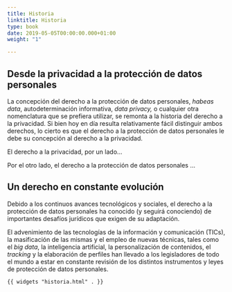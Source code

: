 ```yaml
---
title: Historia
linktitle: Historia
type: book
date: 2019-05-05T00:00:00.000+01:00
weight: "1"

---
```

## Desde la privacidad a la protección de datos personales

La concepción del derecho a la protección de datos personales, _habeas data_, autodeterminación informativa, _data privacy,_ o cualquier otra nomenclatura que se prefiera utilizar, se remonta a la historia del derecho a la privacidad. Si bien hoy en día resulta relativamente fácil distinguir ambos derechos, lo cierto es que el derecho a la protección de datos personales le debe su concepción al derecho a la privacidad.

El derecho a la privacidad, por un lado...

Por el otro lado, el derecho a la protección de datos personales ...

## Un derecho en constante evolución

Debido a los continuos avances tecnológicos y sociales, el derecho a la protección de datos personales ha conocido (y seguirá conociendo) de importantes desafíos jurídicos que exigen de su adaptación.

El advenimiento de las tecnologías de la información y comunicación (TICs), la masificación de las mismas y el empleo de nuevas técnicas, tales como el _big data_, la inteligencia artificial, la personalización de contenidos, el _tracking_ y la elaboración de perfiles han llevado a los legisladores de todo el mundo a estar en constante revisión de los distintos instrumentos y leyes de protección de datos personales.

    {{ widgets "historia.html" . }}